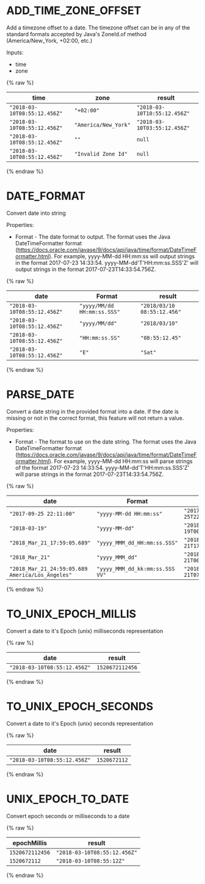 # ADD_TIME_ZONE_OFFSET

Add a timezone offset to a date. The timezone offset can be in any of the standard formats accepted by Java's ZoneId.of method (America/New_York, +02:00, etc.)

Inputs:

 * time
 * zone

{% raw %}

|time|zone|result|
|----|----|------|
|`"2018-03-10T08:55:12.456Z"`|`"+02:00"`|`"2018-03-10T10:55:12.456Z"`|
|`"2018-03-10T08:55:12.456Z"`|`"America/New_York"`|`"2018-03-10T03:55:12.456Z"`|
|`"2018-03-10T08:55:12.456Z"`|`""`|`null`|
|`"2018-03-10T08:55:12.456Z"`|`"Invalid Zone Id"`|`null`|

{% endraw %}


# DATE_FORMAT

Convert date into string

Properties:

 * Format - The date format to output. The format uses the Java DateTimeFormatter format (https://docs.oracle.com/javase/9/docs/api/java/time/format/DateTimeFormatter.html). For example, yyyy-MM-dd HH:mm:ss will output strings in the format 2017-07-23 14:33:54. yyyy-MM-dd'T'HH:mm:ss.SSS'Z' will output strings in the format 2017-07-23T14:33:54.756Z.

{% raw %}

|date|Format|result|
|----|------|------|
|`"2018-03-10T08:55:12.456Z"`|`"yyyy/MM/dd HH:mm:ss.SSS"`|`"2018/03/10 08:55:12.456"`|
|`"2018-03-10T08:55:12.456Z"`|`"yyyy/MM/dd"`|`"2018/03/10"`|
|`"2018-03-10T08:55:12.456Z"`|`"HH:mm:ss.SS"`|`"08:55:12.45"`|
|`"2018-03-10T08:55:12.456Z"`|`"E"`|`"Sat"`|

{% endraw %}


# PARSE_DATE

Convert a date string in the provided format into a date. If the date is missing or not in the correct format, this feature will not return a value.

Properties:

 * Format - The format to use on the date string. The format uses the Java DateTimeFormatter format (https://docs.oracle.com/javase/9/docs/api/java/time/format/DateTimeFormatter.html). For example, yyyy-MM-dd HH:mm:ss will parse strings of the format 2017-07-23 14:33:54. yyyy-MM-dd'T'HH:mm:ss.SSS'Z' will parse strings in the format 2017-07-23T14:33:54.756Z.

{% raw %}

|date|Format|result|
|----|------|------|
|`"2017-09-25 22:11:00"`|`"yyyy-MM-dd HH:mm:ss"`|`"2017-09-25T22:11:00Z"`|
|`"2018-03-19"`|`"yyyy-MM-dd"`|`"2018-03-19T00:00:00Z"`|
|`"2018_Mar_21_17:59:05.689"`|`"yyyy_MMM_dd_HH:mm:ss.SSS"`|`"2018-03-21T17:59:05.689Z"`|
|`"2018_Mar_21"`|`"yyyy_MMM_dd"`|`"2018-03-21T00:00:00Z"`|
|`"2018_Mar_21_24:59:05.689 America/Los_Angeles"`|`"yyyy_MMM_dd_kk:mm:ss.SSS VV"`|`"2018-03-21T07:59:05.689Z"`|

{% endraw %}


# TO_UNIX_EPOCH_MILLIS

Convert a date to it's Epoch (unix) milliseconds representation

{% raw %}

|date|result|
|----|------|
|`"2018-03-10T08:55:12.456Z"`|`1520672112456`|

{% endraw %}


# TO_UNIX_EPOCH_SECONDS

Convert a date to it's Epoch (unix) seconds representation

{% raw %}

|date|result|
|----|------|
|`"2018-03-10T08:55:12.456Z"`|`1520672112`|

{% endraw %}


# UNIX_EPOCH_TO_DATE

Convert epoch seconds or milliseconds to a date

{% raw %}

|epochMillis|result|
|-----------|------|
|`1520672112456`|`"2018-03-10T08:55:12.456Z"`|
|`1520672112`|`"2018-03-10T08:55:12Z"`|

{% endraw %}
